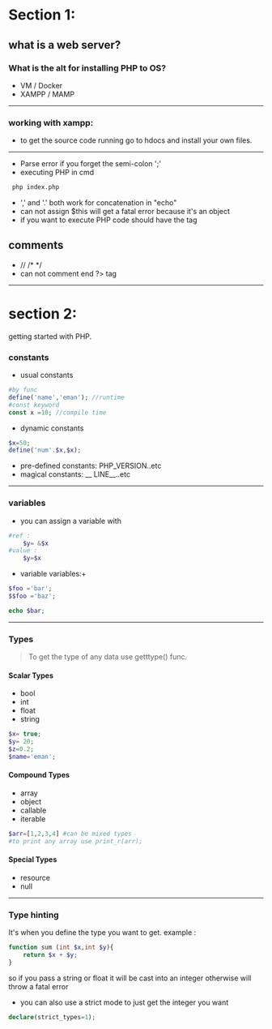 # Section 1:
what is a web server?
---------------------------
### What is the alt for installing PHP to OS?
- VM / Docker
- XAMPP / MAMP
--------------------------------------
### working with xampp:
- to get the source code running go to hdocs and install your own files.
---------------------------------------
- Parse error if you forget the semi-colon ';'
- executing PHP in cmd
```bash
 php index.php
```
- ',' and '.' both work for concatenation in "echo" 
- can not assign $this will get a fatal error because it's an object
- if you want to execute PHP code should have the tag <?PHP ?>
## comments 
- // /* */ 
- can not comment end ?> tag
-----------------------------------------
# section 2:
getting started with PHP.
### constants
- usual constants
```php
#by func
define('name','eman'); //runtime
#const keyword
const x =10; //compile time
```
- dynamic constants
```php
$x=50;
define('num'.$x,$x);
```
- pre-defined constants: PHP_VERSION..etc
- magical constants: __ LINE__..etc
-------------------------------
### variables 
- you can assign a variable with 
```php
#ref :
    $y= &$x
#value : 
    $y=$x
```
- variable variables:+
```php 
$foo ='bar';
$$foo ='baz';

echo $bar;
```
------------------------------------
### Types
> To get the type of any data use getttype() func.
#### Scalar Types
- bool
- int
- float
- string 
```php 
$x= true;
$y= 20;
$z=0.2;
$name='eman';
```
#### Compound Types
- array 
- object
- callable
- iterable
```php
$arr=[1,2,3,4] #can be mixed types 
#to print any array use print_r(arr);
```
#### Special Types
- resource
- null
------------------------------
### Type hinting 
 It's when you define the type you want to get. 
example :
```php 
function sum (int $x,int $y){
    return $x + $y;
}
``` 
 so if you pass a string or float it will be cast into an integer otherwise will throw a fatal error
 - you can also use a strict mode to just get the integer you want 
 ```php 
declare(strict_types=1);
```
